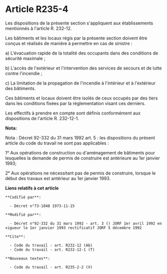 # Article R235-4

Les dispositions de la présente section s'appliquent aux établissements mentionnés à l'article R. 232-12.

Les bâtiments et les locaux régis par la présente section doivent être conçus et réalisés de manière à permettre en cas de
sinistre :

a) L'évacuation rapide de la totalité des occupants dans des conditions de sécurité maximale ;

b) L'accès de l'extérieur et l'intervention des services de secours et de lutte contre l'incendie ;

c) La limitation de la propagation de l'incendie à l'intérieur et à l'extérieur des bâtiments.

Ces bâtiments et locaux doivent être isolés de ceux occupés par des tiers dans les conditions fixées par la réglementation
visant ces derniers.

Les effectifs à prendre en compte sont définis conformément aux dispositions de l'article R. 232-12-1.

**Nota:**

Nota : Décret 92-332 du 31 mars 1992 art. 5 : les dispositions du présent article du code du travail ne sont pas
applicables :

1° Aux opérations de construction ou d'aménagement de bâtiments pour lesquelles la demande de permis de construire est
antérieure au 1er janvier 1993;

2° Aux opérations ne nécessitant pas de permis de construire, lorsque le début des travaux est antérieur au 1er janvier 1993.

**Liens relatifs à cet article**

	**Codifié par**:

	  - Décret n°73-1048 1973-11-15

	**Modifié par**:

	  - Décret n°92-332 du 31 mars 1992 - art. 3 () JORF 1er avril 1992 en vigueur le 1er janvier 1993 rectificatif JORF 5 décembre 1992

	**Cite**:

	  - Code du travail - art. R232-12 (Ab)
	  - Code du travail - art. R232-12-1 (T)

	**Nouveaux textes**:

	  - Code du travail - art. R235-2-2 (V)
